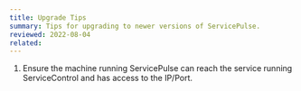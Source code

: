 ```yaml
---
title: Upgrade Tips
summary: Tips for upgrading to newer versions of ServicePulse.
reviewed: 2022-08-04
related:
---
```


1. Ensure the machine running ServicePulse can reach the service running ServiceControl and has access to the IP/Port.
